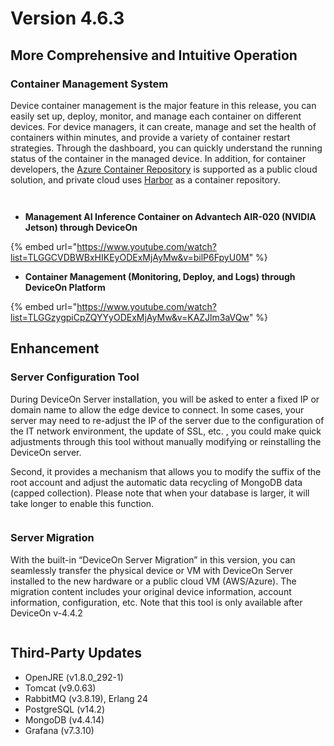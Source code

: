 # Version 4.6.3

## More Comprehensive and Intuitive Operation

### Container Management System

Device container management is the major feature in this release, you can easily set up, deploy, monitor, and manage each container on different devices. For device managers, it can create, manage and set the health of containers within minutes, and provide a variety of container restart strategies. Through the dashboard, you can quickly understand the running status of the container in the managed device. In addition, for container developers, the [Azure Container Repository](https://azure.microsoft.com/en-us/services/container-registry/) is supported as a public cloud solution, and private cloud uses [Harbor](https://goharbor.io/) as a container repository.

<figure><img src="https://docs.wise-paas.advantech.com/dataSource/resource/1654495142011123860.png" alt=""><figcaption></figcaption></figure>

<figure><img src="https://docs.wise-paas.advantech.com/dataSource/resource/1654495131423860195.png" alt=""><figcaption></figcaption></figure>

* **Management AI Inference Container on Advantech AIR-020 (NVIDIA Jetson) through DeviceOn**

{% embed url="https://www.youtube.com/watch?list=TLGGCVDBWBxHIKEyODExMjAyMw&v=bilP6FpyU0M" %}

* **Container Management (Monitoring, Deploy, and Logs) through DeviceOn Platform**

{% embed url="https://www.youtube.com/watch?list=TLGGzygpiCpZQYYyODExMjAyMw&v=KAZJlm3aVQw" %}

## Enhancement

### Server Configuration Tool

During DeviceOn Server installation, you will be asked to enter a fixed IP or domain name to allow the edge device to connect. In some cases, your server may need to re-adjust the IP of the server due to the configuration of the IT network environment, the update of SSL, etc. , you could make quick adjustments through this tool without manually modifying or reinstalling the DeviceOn server.

Second, it provides a mechanism that allows you to modify the suffix of the root account and adjust the automatic data recycling of MongoDB data (capped collection). Please note that when your database is larger, it will take longer to enable this function.

<div align="center">

<img src="https://docs.wise-paas.advantech.com/dataSource/resource/1654485454619315371.png" alt="">

</div>

### Server Migration <a href="#font_colorblueserver_migrationfont_27" id="font_colorblueserver_migrationfont_27"></a>

With the built-in “DeviceOn Server Migration” in this version, you can seamlessly transfer the physical device or VM with DeviceOn Server installed to the new hardware or a public cloud VM (AWS/Azure). The migration content includes your original device information, account information, configuration, etc. Note that this tool is only available after DeviceOn v-4.4.2

<div align="center">

<img src="https://docs.wise-paas.advantech.com/dataSource/resource/1654485436179386129.png" alt="">

</div>

## Third-Party Updates

* OpenJRE (v1.8.0\_292-1)
* Tomcat (v9.0.63)
* RabbitMQ (v3.8.19), Erlang 24
* PostgreSQL (v14.2)
* MongoDB (v4.4.14)
* Grafana (v7.3.10)
